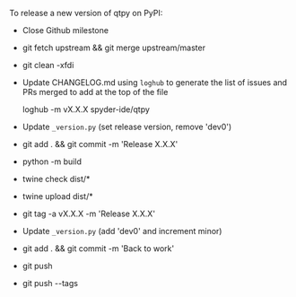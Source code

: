 To release a new version of qtpy on PyPI:

* Close Github milestone

* git fetch upstream && git merge upstream/master

* git clean -xfdi

* Update CHANGELOG.md using `loghub` to generate the list of issues and PRs merged to add at the top of the file

    loghub -m vX.X.X spyder-ide/qtpy

* Update `_version.py` (set release version, remove 'dev0')

* git add . && git commit -m 'Release X.X.X'

* python -m build

* twine check dist/*

* twine upload dist/*

* git tag -a vX.X.X -m 'Release X.X.X'

* Update `_version.py` (add 'dev0' and increment minor)

* git add . && git commit -m 'Back to work'

* git push

* git push --tags
